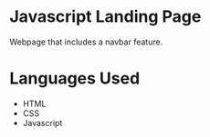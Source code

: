 # Javascript Landing Page
Webpage that includes a navbar feature.

# Languages Used

* HTML
* CSS
* Javascript
